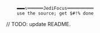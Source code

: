 ```
    ▬▬▬ι══════JediFocus══════════
    use the source; get $#!% done
```

// TODO: update README.
